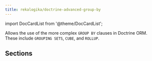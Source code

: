 ```yaml
---
title: rekalogika/doctrine-advanced-group-by
---
```


import DocCardList from '@theme/DocCardList';

Allows the use of the more complex `GROUP BY` clauses in Doctrine ORM.
These include `GROUPING SETS`, `CUBE`, and `ROLLUP`.

## Sections

<DocCardList />